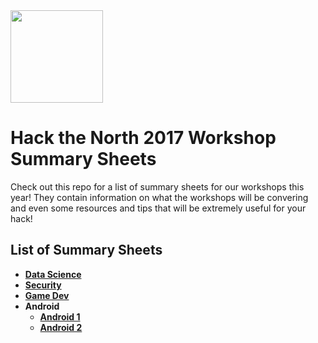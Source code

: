 <img src="https://batlgrounds.com/wp-content/uploads/2015/09/HNT-logo.png" width="148">

# Hack the North 2017 Workshop Summary Sheets 
Check out this repo for a list of summary sheets for our workshops this year!  They contain information on what the workshops will be convering and even some resources and tips that will be extremely useful for your hack!

## List of Summary Sheets
- [**Data Science**](https://github.com/uwaterloo-datascience/r-starter)
- [**Security**](/Security.md)
- [**Game Dev**](/Gamedev.md)
- **Android**
  - [**Android 1**](/Android_1.md)
  - [**Android 2**](/Android_2.md)

